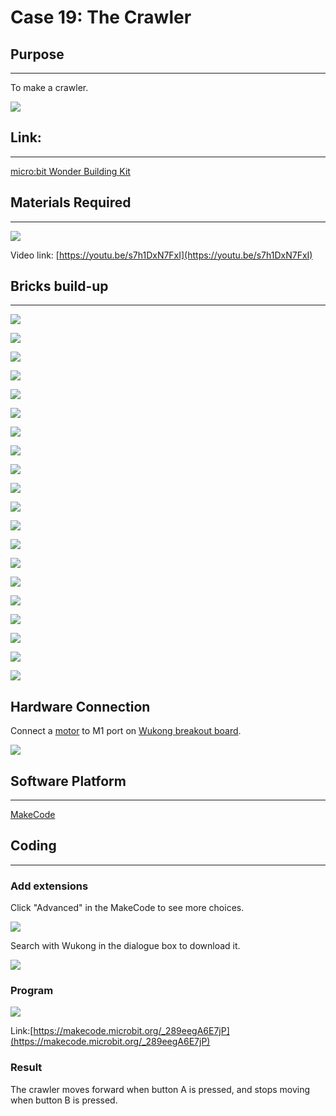 ﻿# Case 19: The Crawler

## Purpose
---
To make a crawler.

![](https://wiki-media-ef.oss-cn-hongkong.aliyuncs.com//images/case-19-01.png)

## Link:
---
[micro:bit Wonder Building Kit](https://www.elecfreaks.com/micro-bit-wonder-building-kit-without-micro-bit-board.html)

## Materials Required
---
![](https://wiki-media-ef.oss-cn-hongkong.aliyuncs.com//images/case-19-02.png)

Video link:
[https://youtu.be/s7h1DxN7FxI](https://youtu.be/s7h1DxN7FxI)

## Bricks build-up
---


![](https://wiki-media-ef.oss-cn-hongkong.aliyuncs.com//images/step-case-19-01.png)

![](https://wiki-media-ef.oss-cn-hongkong.aliyuncs.com//images/step-case-19-02.png)

![](https://wiki-media-ef.oss-cn-hongkong.aliyuncs.com//images/step-case-19-03.png)

![](https://wiki-media-ef.oss-cn-hongkong.aliyuncs.com//images/step-case-19-04.png)

![](https://wiki-media-ef.oss-cn-hongkong.aliyuncs.com//images/step-case-19-05.png)

![](https://wiki-media-ef.oss-cn-hongkong.aliyuncs.com//images/step-case-19-06.png)

![](https://wiki-media-ef.oss-cn-hongkong.aliyuncs.com//images/step-case-19-07.png)

![](https://wiki-media-ef.oss-cn-hongkong.aliyuncs.com//images/step-case-19-08.png)

![](https://wiki-media-ef.oss-cn-hongkong.aliyuncs.com//images/step-case-19-09.png)

![](https://wiki-media-ef.oss-cn-hongkong.aliyuncs.com//images/step-case-19-10.png)

![](https://wiki-media-ef.oss-cn-hongkong.aliyuncs.com//images/step-case-19-11.png)

![](https://wiki-media-ef.oss-cn-hongkong.aliyuncs.com//images/step-case-19-12.png)

![](https://wiki-media-ef.oss-cn-hongkong.aliyuncs.com//images/step-case-19-13.png)

![](https://wiki-media-ef.oss-cn-hongkong.aliyuncs.com//images/step-case-19-14.png)

![](https://wiki-media-ef.oss-cn-hongkong.aliyuncs.com//images/step-case-19-15.png)

![](https://wiki-media-ef.oss-cn-hongkong.aliyuncs.com//images/step-case-19-16.png)

![](https://wiki-media-ef.oss-cn-hongkong.aliyuncs.com//images/step-case-19-17.png)

![](https://wiki-media-ef.oss-cn-hongkong.aliyuncs.com//images/step-case-19-18.png)

![](https://wiki-media-ef.oss-cn-hongkong.aliyuncs.com//images/step-case-19-19.png)

![](https://wiki-media-ef.oss-cn-hongkong.aliyuncs.com//images/step-case-19-20.png)

## Hardware Connection

Connect a [motor](https://www.elecfreaks.com/geekservo-motor-2kg-compatible-with-lego.html) to M1 port on [Wukong breakout board](https://www.elecfreaks.com/wukong-board-with-lego-holder-for-micro-bit.html).

![](https://wiki-media-ef.oss-cn-hongkong.aliyuncs.com//images/Wonder-Building-Kit-case-19-06.png)

## Software Platform
---
[MakeCode](https://makecode.microbit.org/)

## Coding
---
### Add extensions
Click "Advanced" in the MakeCode to see more choices.

![](https://wiki-media-ef.oss-cn-hongkong.aliyuncs.com//images/case-01-03.png)

Search with Wukong in the dialogue box to download it.

![](https://wiki-media-ef.oss-cn-hongkong.aliyuncs.com//images/case-01-04.png)





### Program

![](https://wiki-media-ef.oss-cn-hongkong.aliyuncs.com//images/case-11-03.png)

Link:[https://makecode.microbit.org/_289eegA6E7jP](https://makecode.microbit.org/_289eegA6E7jP)

### Result

The crawler moves forward when button A is pressed, and stops moving when button B is pressed.
